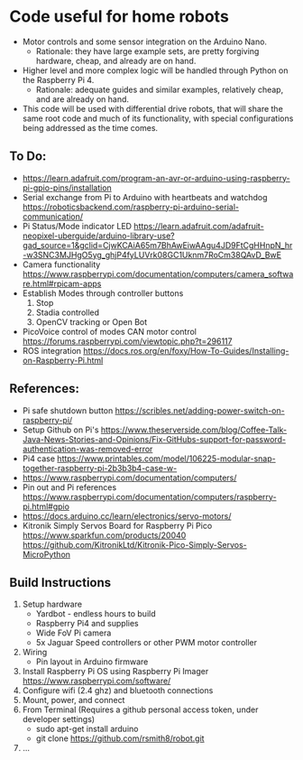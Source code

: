 # Code useful for home robots
* Motor controls and some sensor integration on the Arduino Nano.
    * Rationale: they have large example sets, are pretty forgiving hardware, cheap, and already are on hand.
* Higher level and more complex logic will be handled through Python on the Raspberry Pi 4.
    * Rationale: adequate guides and similar examples, relatively cheap, and are already on hand.
* This code will be used with differential drive robots, that will share the same root code and much of its functionality, with special configurations being addressed as the time comes.

## To Do:
 * https://learn.adafruit.com/program-an-avr-or-arduino-using-raspberry-pi-gpio-pins/installation
 * Serial exchange from Pi to Arduino with heartbeats and watchdog  https://roboticsbackend.com/raspberry-pi-arduino-serial-communication/
 * Pi Status/Mode indicator LED
https://learn.adafruit.com/adafruit-neopixel-uberguide/arduino-library-use?gad_source=1&gclid=CjwKCAiA65m7BhAwEiwAAgu4JD9FtCgHHnpN_hr-w3SNC3MJHgO5yg_ghjP4fyLUVrk08GC1Uknm7RoCm38QAvD_BwE
 * Camera functionality https://www.raspberrypi.com/documentation/computers/camera_software.html#rpicam-apps
 * Establish Modes through controller buttons
    1. Stop
    2. Stadia controlled
    3. OpenCV tracking or Open Bot
 * PicoVoice control of modes
CAN motor control https://forums.raspberrypi.com/viewtopic.php?t=296117
 * ROS integration https://docs.ros.org/en/foxy/How-To-Guides/Installing-on-Raspberry-Pi.html

## References: 
   * Pi safe shutdown button https://scribles.net/adding-power-switch-on-raspberry-pi/
   * Setup Github on Pi's https://www.theserverside.com/blog/Coffee-Talk-Java-News-Stories-and-Opinions/Fix-GitHubs-support-for-password-authentication-was-removed-error
   * Pi4 case https://www.printables.com/model/106225-modular-snap-together-raspberry-pi-2b3b3b4-case-w-
   * https://www.raspberrypi.com/documentation/computers/
   * Pin out and Pi references https://www.raspberrypi.com/documentation/computers/raspberry-pi.html#gpio
   * https://docs.arduino.cc/learn/electronics/servo-motors/
   * Kitronik Simply Servos Board for Raspberry Pi Pico https://www.sparkfun.com/products/20040
        https://github.com/KitronikLtd/Kitronik-Pico-Simply-Servos-MicroPython

## Build Instructions
 1. Setup hardware
    * Yardbot - endless hours to build
    * Raspberry Pi4 and supplies
    * Wide FoV Pi camera
    * 5x Jaguar Speed controllers or other PWM motor controller
 2. Wiring
    * Pin layout in Arduino firmware
 3. Install Raspberry Pi OS using Raspberry Pi Imager https://www.raspberrypi.com/software/
 4. Configure wifi (2.4 ghz) and bluetooth connections
 5. Mount, power, and connect
 6. From Terminal (Requires a github personal access token, under developer settings)
    * sudo apt-get install arduino
    * git clone https://github.com/rsmith8/robot.git
  7. ...
